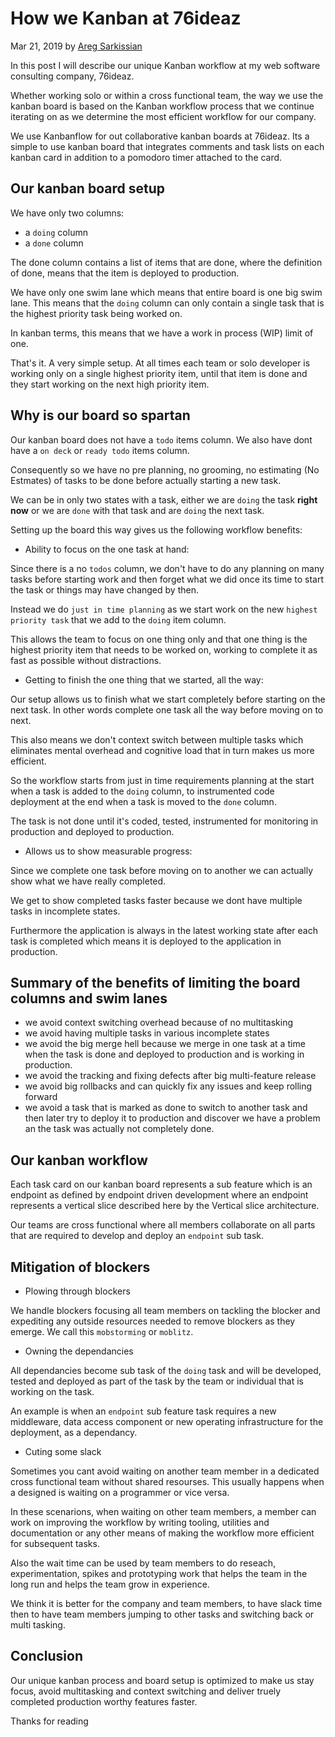 # How we Kanban at 76ideaz

Mar 21, 2019 by [Areg Sarkissian](https://aregsar.com/about)

In this post I will describe our unique Kanban workflow at my web software consulting company, 76ideaz.

Whether working solo or within a cross functional team, the way we use the kanban board is based on the Kanban workflow process that we continue iterating on as we determine the most efficient workflow for our company.

We use Kanbanflow for out collaborative kanban boards at 76ideaz. Its a simple to use kanban board that integrates comments and task lists on each kanban card in addition to a pomodoro timer attached to the card.

## Our kanban board setup

We have only two columns:

+ a `doing` column
+ a `done` column

The done column contains a list of items that are done, where the definition of done, means that the item is deployed to production.

We have only one swim lane which means that entire board is one big swim lane. This means that the `doing` column can only contain a single task that is the highest priority task being worked on.

In kanban terms, this means that we have a work in process (WIP) limit of one.

That's it. A very simple setup. At all times each team or solo developer is working only on a single highest priority item, until that item is done and they start working on the next high priority item.

## Why is our board so spartan

Our kanban board does not have a `todo` items column. We also have dont have a `on deck` or `ready todo` items column.

Consequently so we have no pre planning, no grooming, no estimating (No Estmates) of tasks to be done before actually starting a new task.

We can be in only two states with a task, either we are `doing` the task __right now__ or we are `done` with that task and are `doing` the next task.

Setting up the board this way gives us the following workflow benefits:

+ Ability to focus on the one task at hand:

Since there is a no `todos` column, we don't have to do any planning on many tasks before starting work and then forget what we did once its time to start the task or things may have changed by then.

Instead we do `just in time planning` as we start work on the new `highest priority task` that we add to the `doing` item column.

This allows the team to focus on one thing only and that one thing is the highest priority item that needs to be worked on, working to complete it as fast as possible without distractions.

+ Getting to finish the one thing that we started, all the way:

Our setup allows us to finish what we start completely before starting on the next task. In other words complete one task all the way before moving on to next.

This also means we don't context switch between multiple tasks which eliminates mental overhead and cognitive load that in turn makes us more efficient.

So the workflow starts from just in time requirements planning at the start when a task is added to the `doing` column, to instrumented code deployment at the end when a task is moved to the `done` column.

The task is not done until it's coded, tested, instrumented for monitoring in production and deployed to production.

+ Allows us to show measurable progress:

Since we complete one task before moving on to another we can actually show what we have really completed. 

We get to show completed tasks faster because we dont have multiple tasks in incomplete states.

Furthermore the application is always in the latest working state after each task is completed which means it is deployed to the application in production.

## Summary of the benefits of limiting the board columns and swim lanes

+ we avoid context switching overhead because of no multitasking
+ we avoid having multiple tasks in various incomplete states
+ we avoid the big merge hell because we merge in one task at a time when the task is done and deployed to production and is working in production.
+ we avoid the tracking and fixing defects after big multi-feature release
+ we avoid big rollbacks and can quickly fix any issues and keep rolling forward
+ we avoid a task that is marked as done to switch to another task and then later try to deploy it to production and discover we have a problem an the task was actually not completely done.

## Our kanban workflow

Each task card on our kanban board represents a sub feature which is an endpoint as defined by endpoint driven development where an endpoint represents a vertical slice described here by the Vertical slice architecture.

Our teams are cross functional where all members collaborate on all parts that are required to develop and deploy an `endpoint` sub task.

## Mitigation of blockers

+ Plowing through blockers

We handle blockers focusing all team members on tackling the blocker and expediting any outside resources needed to remove blockers as they emerge. We call this `mobstorming` or `moblitz`.

+ Owning the dependancies

All dependancies become sub task of the `doing` task and will be developed, tested and deployed as part of the task by the team or individual that is working on the task.

An example is when an `endpoint` sub feature task requires a new middleware, data access component or new operating infrastructure for the deployment, as a dependancy.

+ Cuting some slack

Sometimes you cant avoid waiting on another team member in a dedicated cross functional team without shared resourses. This usually happens when a designed is waiting on a programmer or vice versa.

In these scenarions, when waiting on other team members, a member can work on improving the workflow by writing tooling, utilities and documentation or any other means of making the workflow more efficient for subsequent tasks.

Also the wait time can be used by team members to do reseach, experimentation, spikes and prototyping work that helps the team in the long run and helps the team grow in experience.

We think it is better for the company and team members, to have slack time then to have team members jumping to other tasks and switching back or multi tasking.

## Conclusion

Our unique kanban process and board setup is optimized to make us stay focus, avoid multitasking and context switching and deliver truely completed production worthy features faster.

Thanks for reading